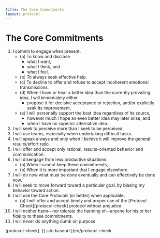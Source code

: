 ```yaml
---
title: The Core Commitments
layout: protocol
---
```

# The Core Commitments

1. I commit to engage when present.
    * (a) To know and disclose
        - what I want,
        - what I think, and
        - what I feel.
    * (b) To always seek effective help.
    * (c) To decline to offer and refuse to accept incoherent emotional transmissions.
    * (d) When I have or hear a better idea than the currently prevailing idea, I will immediately either
        - propose it for decisive acceptance or rejection, and/or explicitly seek its improvement.
    * (e) I will personally support the best idea regardless of its source,
        - however much I hope an even better idea may later arise, and
        - when I have no superior alternative idea.
2. I will seek to perceive more than I seek to be perceived.
3. I will use teams, especially when undertaking difficult tasks.
4. I will speak always and only when I believe it will improve the general results/effort ratio.
5. I will offer and accept only rational, results-oriented behavior and communication.
6. I will disengage from less productive situations
    * (a) When I cannot keep these commitments,
    * (b) When it is more important that I engage elsewhere.
7. I will do now what must be done eventually and can effectively be done now.
8. I will seek to move forward toward a particular goal, by biasing my behavior toward action.
9. I will use the Core Protocols (or better) when applicable.
    * (a) I will offer and accept timely and proper use of the [Protocol Check][protocol-check] protocol without prejudice.
10. I will neither harm—nor tolerate the harming of—anyone for his or her fidelity to these commitments.
11. I will never do anything dumb on purpose.

[protocol-check]: {{ site.baseurl }}en/protocol-check
